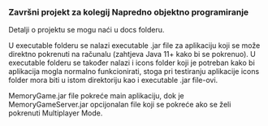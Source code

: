 ### Završni projekt za kolegij Napredno objektno programiranje 

Detalji o projektu se mogu naći u docs folderu.

U executable folderu se nalazi executable .jar file za aplikaciju koji se može direktno pokrenuti na računalu (zahtjeva Java 11+ kako bi se pokrenuo). U executable folderu se također nalazi i icons folder koji je potreban kako bi aplikacija mogla normalno funkcionirati, stoga pri testiranju aplikacije icons folder mora biti u istom direktoriju kao i executable .jar file-ovi.

MemoryGame.jar file pokreće main aplikaciju, dok je MemoryGameServer.jar opcijonalan file koji se pokreće ako se želi pokrenuti Multiplayer Mode.

